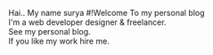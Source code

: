 Hai.. My name surya
#!Welcome 
To my personal blog <br>
I'm a web developer designer & freelancer. <br>
See my personal blog. <br>
If you like my work hire me.

